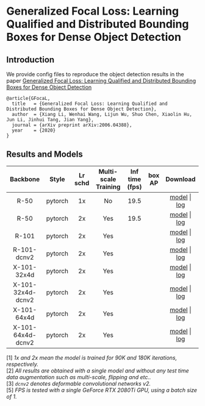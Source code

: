 # Generalized Focal Loss: Learning Qualified and Distributed Bounding Boxes for Dense Object Detection


## Introduction

We provide config files to reproduce the object detection results in the paper [Generalized Focal Loss: Learning Qualified and Distributed Bounding Boxes for Dense Object Detection](https://arxiv.org/abs/2006.04388)

```
@article{GFocaL,
  title   = {Generalized Focal Loss: Learning Qualified and Distributed Bounding Boxes for Dense Object Detection},
  author  = {Xiang Li, Wenhai Wang, Lijun Wu, Shuo Chen, Xiaolin Hu, Jun Li, Jinhui Tang, Jian Yang},
  journal = {arXiv preprint arXiv:2006.04388},
  year    = {2020}
}
```


## Results and Models

| Backbone          | Style   | Lr schd | Multi-scale Training| Inf time (fps) | box AP | Download |
|:-----------------:|:-------:|:-------:|:-------------------:|:--------------:|:------:|:--------:|
| R-50              | pytorch | 1x      | No                  | 19.5           |    | [model]() &#124; [log]() |
| R-50              | pytorch | 2x      | Yes                 | 19.5           |    | [model]() &#124; [log]() |
| R-101             | pytorch | 2x      | Yes                 |            |    | [model]() &#124; [log]() |
| R-101-dcnv2       | pytorch | 2x      | Yes                 |            |    | [model]() &#124; [log]() |
| X-101-32x4d       | pytorch | 2x      | Yes                 |            |    | [model]() &#124; [log]() |
| X-101-32x4d-dcnv2 | pytorch | 2x      | Yes                 |            |    | [model]() &#124; [log]() |
| X-101-64x4d       | pytorch | 2x      | Yes                 |            |    | [model]() &#124; [log]() |
| X-101-64x4d-dcnv2 | pytorch | 2x      | Yes                 |            |    | [model]() &#124; [log]() |

[1] *1x and 2x mean the model is trained for 90K and 180K iterations, respectively.* \
[2] *All results are obtained with a single model and without any test time data augmentation such as multi-scale, flipping and etc..* \
[3] *`dcnv2` denotes deformable convolutional networks v2.* \
[5] *FPS is tested with a single GeForce RTX 2080Ti GPU, using a batch size of 1.*
